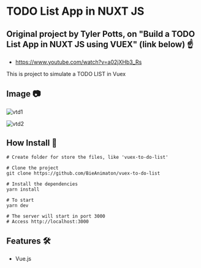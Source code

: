 # TODO List App in NUXT JS

## Original project by Tyler Potts, on "Build a TODO List App in NUXT JS using VUEX" (link below) :point_up:
- https://www.youtube.com/watch?v=a02jXHb3_Rs

This is project to simulate a TODO LIST in Vuex

## Image :camera:
![vtd1](https://user-images.githubusercontent.com/52220244/149940246-ea8d6717-e674-4724-ba16-6ecd4ea9839f.JPG)

![vtd2](https://user-images.githubusercontent.com/52220244/149940250-1c9df5f8-d880-4f7e-a80d-35f17b186421.JPG)

## How Install :bookmark_tabs:
```
# Create folder for store the files, like 'vuex-to-do-list'

# Clone the project
git clone https://github.com/BieAnimaton/vuex-to-do-list

# Install the dependencies
yarn install

# To start
yarn dev

# The server will start in port 3000
# Access http://localhost:3000
```

## Features :hammer_and_wrench:
- Vue.js